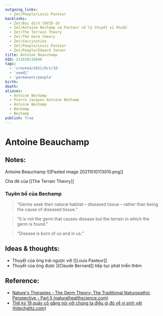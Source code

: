 ```yaml
---
outgoing_links:
  - Zet/People/Louis Pasteur
backlinks:
  - Zet/Đại dịch COVID-19
  - Zet/Antoine Bechamp và Pasteur về lý thuyết vi khuẩn
  - Zet/The Terrain Theory
  - Zet/The Germ theory
  - Zet/Vaccination
  - Zet/People/Louis Pasteur
  - Zet/People/Edward Jenner
title: Antoine Beauchamp
UID: 211010110846
tags:
  - 'created/2021/Oct/10'
  - 'seed🥜'
  - 'permanent/people'
birth: 
death:
aliases:
  - Antoine Bechamp
  - Pierre Jacques Antoine Béchamp
  - Antoine Béchamp
  - Béchamp
  - Bechamp
publish: True
---
```

# Antoine Beauchamp

## Notes:
Antoine Beauchamp
![[Pasted image 20211010113010.png]]

Cha đẻ của [[The Terrain Theory]]


### Tuyên bố của Bechamp
> “Germs seek their natural habitat – diseased tissue – rather than being the cause of diseased tissue.”

> “It is not the germ that causes disease but the terrain in which the germ is found.”

> “Disease is born of us and in us.”

## Ideas & thoughts:
- Thuyết của ông trái ngược với [[Louis Pasteur]]
- Thuyết của ông được [[Claude Bernard]] tiếp tục phát triển thêm

## Reference:
- [Nature's Therapies - The Germ Theory: The Traditional Naturopathic Perspective - Part II (naturalhealthscience.com)](https://www.naturalhealthscience.com/article_Natures-Therapies_090624.php)
- [Thế kỷ 19 quây cố gắng nói với chúng ta điều gì đó về vi sinh vật (hitechglitz.com)](https://hitechglitz.com/vietnam/the-ky-19-quay-co-gang-noi-voi-chung-ta-dieu-gi-do-ve-vi-sinh-vat/)